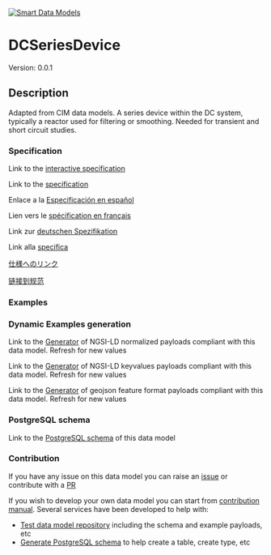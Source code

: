 [![Smart Data Models](https://smartdatamodels.org/wp-content/uploads/2022/01/SmartDataModels_logo.png "Logo")](https://smartdatamodels.org)
# DCSeriesDevice
Version: 0.0.1

## Description 

Adapted from CIM data models. A series device within the DC system, typically a reactor used for filtering or smoothing.  Needed for transient and short circuit studies.
### Specification

Link to the [interactive specification](https://swagger.lab.fiware.org/?url=https://smart-data-models.github.io/dataModel.EnergyCIM/DCSeriesDevice/swagger.yaml)

Link to the [specification](https://github.com/smart-data-models/dataModel.EnergyCIM/blob/master/DCSeriesDevice/doc/spec.md)

Enlace a la [Especificación en español](https://github.com/smart-data-models/dataModel.EnergyCIM/blob/master/DCSeriesDevice/doc/spec_ES.md)

Lien vers le [spécification en français](https://github.com/smart-data-models/dataModel.EnergyCIM/blob/master/DCSeriesDevice/doc/spec_FR.md)

Link zur [deutschen Spezifikation](https://github.com/smart-data-models/dataModel.EnergyCIM/blob/master/DCSeriesDevice/doc/spec_DE.md)

Link alla [specifica](https://github.com/smart-data-models/dataModel.EnergyCIM/blob/master/DCSeriesDevice/doc/spec_IT.md)

[仕様へのリンク](https://github.com/smart-data-models/dataModel.EnergyCIM/blob/master/DCSeriesDevice/doc/spec_JA.md)

[链接到规范](https://github.com/smart-data-models/dataModel.EnergyCIM/blob/master/DCSeriesDevice/doc/spec_ZH.md)
### Examples
### Dynamic Examples generation

Link to the [Generator](https://smartdatamodels.org/extra/ngsi-ld_generator.php?schemaUrl=https://raw.githubusercontent.com/smart-data-models/dataModel.EnergyCIM/master/DCSeriesDevice/schema.json&email=info@smartdatamodels.org) of NGSI-LD normalized payloads compliant with this data model. Refresh for new values

Link to the [Generator](https://smartdatamodels.org/extra/ngsi-ld_generator_keyvalues.php?schemaUrl=https://raw.githubusercontent.com/smart-data-models/dataModel.EnergyCIM/master/DCSeriesDevice/schema.json&email=info@smartdatamodels.org) of NGSI-LD keyvalues payloads compliant with this data model. Refresh for new values

Link to the [Generator](https://smartdatamodels.org/extra/geojson_features_generator.php?schemaUrl=https://raw.githubusercontent.com/smart-data-models/dataModel.EnergyCIM/master/DCSeriesDevice/schema.json&email=info@smartdatamodels.org) of geojson feature format payloads compliant with this data model. Refresh for new values
### PostgreSQL schema

Link to the [PostgreSQL schema](https://github.com/smart-data-models/dataModel.EnergyCIM/blob/master/DCSeriesDevice/schema.sql) of this data model
### Contribution

 If you have any issue on this data model you can raise an [issue](https://github.com/smart-data-models/dataModel.EnergyCIM/issues)  or contribute with a [PR](https://github.com/smart-data-models/dataModel.EnergyCIM/pulls)

 If you wish to develop your own data model you can start from [contribution manual](https://bit.ly/contribution_manual). Several services have been developed to help with: 
 - [Test data model repository](https://smartdatamodels.org/index.php/data-models-contribution-api/) including the schema and example payloads, etc
 - [Generate PostgreSQL schema](https://smartdatamodels.org/index.php/sql-service/) to help create a table, create type, etc